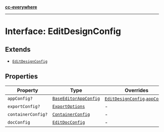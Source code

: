 [**cc-everywhere**](../../../../../../../index.md)

***

# Interface: EditDesignConfig

## Extends

- [`EditDesignConfig`](../../../../editor/design-config-types/interfaces/edit-design-config.md)

## Properties

| Property | Type | Overrides | Inherited from |
| ------ | ------ | ------ | ------ |
| <a id="appconfig"></a> `appConfig?` | [`BaseEditorAppConfig`](../../../../editor/app-config-types/interfaces/base-editor-app-config.md) | [`EditDesignConfig`](../../../../editor/design-config-types/interfaces/edit-design-config.md).[`appConfig`](../../../../editor/design-config-types/interfaces/edit-design-config.md#appconfig) | - |
| <a id="exportconfig"></a> `exportConfig?` | [`ExportOptions`](../../../../export-config-types/type-aliases/export-options.md) | - | [`EditDesignConfig`](../../../../editor/design-config-types/interfaces/edit-design-config.md).[`exportConfig`](../../../../editor/design-config-types/interfaces/edit-design-config.md#exportconfig) |
| <a id="containerconfig"></a> `containerConfig?` | [`ContainerConfig`](../../../../container-config-types/type-aliases/container-config.md) | - | [`EditDesignConfig`](../../../../editor/design-config-types/interfaces/edit-design-config.md).[`containerConfig`](../../../../editor/design-config-types/interfaces/edit-design-config.md#containerconfig) |
| <a id="docconfig"></a> `docConfig` | [`EditDocConfig`](../../../../editor/doc-config-types/interfaces/edit-doc-config.md) | - | [`EditDesignConfig`](../../../../editor/design-config-types/interfaces/edit-design-config.md).[`docConfig`](../../../../editor/design-config-types/interfaces/edit-design-config.md#docconfig) |
